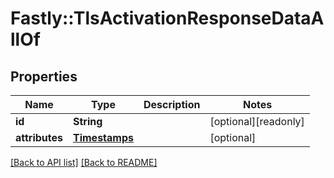 # Fastly::TlsActivationResponseDataAllOf

## Properties

| Name | Type | Description | Notes |
| ---- | ---- | ----------- | ----- |
| **id** | **String** |  | [optional][readonly] |
| **attributes** | [**Timestamps**](Timestamps.md) |  | [optional] |

[[Back to API list]](../../README.md#endpoints) [[Back to README]](../../README.md)

